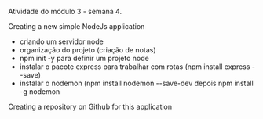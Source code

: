 Atividade do módulo 3 - semana 4.

Creating a new simple NodeJs application

- criando um servidor node 
- organização do projeto (criação de notas)
- npm init -y para definir um projeto node
- instalar o pacote express para trabalhar com rotas (npm install express --save)
- instalar o nodemon (npm install nodemon --save-dev depois npm install -g nodemon


Creating a repository on Github for this application